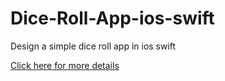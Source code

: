 # Dice-Roll-App-ios-swift
Design a simple dice roll app in ios swift

[Click here for more details](https://www.warmodroid.xyz/tutorial/ios/design-a-simple-dice-roll-app-in-ios-swift)
